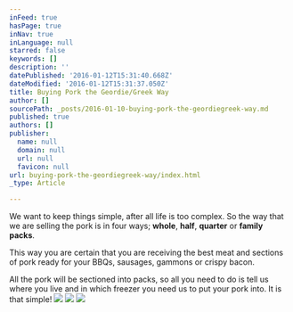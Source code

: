 ```yaml
---
inFeed: true
hasPage: true
inNav: true
inLanguage: null
starred: false
keywords: []
description: ''
datePublished: '2016-01-12T15:31:40.668Z'
dateModified: '2016-01-12T15:31:37.050Z'
title: Buying Pork the Geordie/Greek Way
author: []
sourcePath: _posts/2016-01-10-buying-pork-the-geordiegreek-way.md
published: true
authors: []
publisher:
  name: null
  domain: null
  url: null
  favicon: null
url: buying-pork-the-geordiegreek-way/index.html
_type: Article

---
```

We want to keep things simple, after all life is too complex. So the way that we are selling the pork is in four ways; **whole**, **half**, **quarter** or **family packs**.

This way you are certain that you are receiving the best meat and sections of pork ready for your BBQs, sausages, gammons or crispy bacon.

All the pork will be sectioned into packs, so all you need to do is tell us where you live and in which freezer you need us to put your pork into. It is that simple!
![](https://s3-us-west-2.amazonaws.com/the-grid-img/p/62fd2fdc5bb2086f1e0ff4e766bbf0aa5c7db931.png)
![](https://the-grid-user-content.s3-us-west-2.amazonaws.com/441ff4b9-9e3a-4945-8d5b-16bb615507f4.png)
![](https://the-grid-user-content.s3-us-west-2.amazonaws.com/01e01ff5-8e56-4090-b6e8-2268bb481045.png)